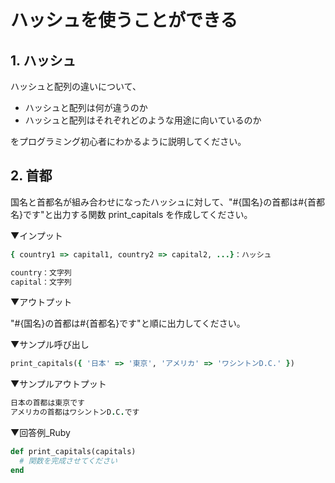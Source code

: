 # ハッシュを使うことができる

## 1. ハッシュ

ハッシュと配列の違いについて、

- ハッシュと配列は何が違うのか
- ハッシュと配列はそれぞれどのような用途に向いているのか

をプログラミング初心者にわかるように説明してください。

## 2. 首都

国名と首都名が組み合わせになったハッシュに対して、"#{国名}の首都は#{首都名}です"と出力する関数 print_capitals を作成してください。

▼インプット

```ruby
{ country1 => capital1, country2 => capital2, ...}：ハッシュ

country：文字列
capital：文字列
```

▼アウトプット

"#{国名}の首都は#{首都名}です"と順に出力してください。

▼サンプル呼び出し

```ruby
print_capitals({ '日本' => '東京', 'アメリカ' => 'ワシントンD.C.' })
```

▼サンプルアウトプット

```ruby
日本の首都は東京です
アメリカの首都はワシントンD.C.です
```

▼回答例_Ruby

```ruby
def print_capitals(capitals)
  # 関数を完成させてください
end
```
